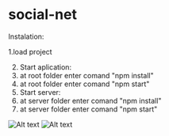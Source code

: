 # social-net

Instalation:

1.load project 

2. Start aplication:
  1. at root folder enter comand "npm install"
  2. at root folder enter comand "npm start"
3. Start server:
  1. at server folder enter comand "npm install"
  2. at server folder enter comand "npm start"

![Alt text](https://prnt.sc/r3a4bd)
![Alt text](http://dl4.joxi.net/drive/2017/08/12/0021/0128/1405056/56/f3e9e4c6e0.jpg)

